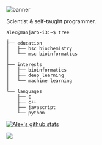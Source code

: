 ![banner](https://user-images.githubusercontent.com/101715326/158585781-04004098-f9e2-40c3-9350-010361799459.png)

Scientist & self-taught programmer.

```
alex@manjaro-i3:~$ tree
.
├── education
│   ├── bsc biochemistry
│   └── msc bioinformatics
│
├── interests
│   ├── bioinformatics
│   ├── deep learning
│   └── machine learning
│
└── languages
    ├── c
    ├── c++
    ├── javascript
    └── python
```

[![Alex's github stats](https://github-readme-stats.vercel.app/api?username=escasinas&theme=monokai&show_icons=true)](https://github.com/escasinas)

![](https://komarev.com/ghpvc/?username=escasinas&color=orange)
